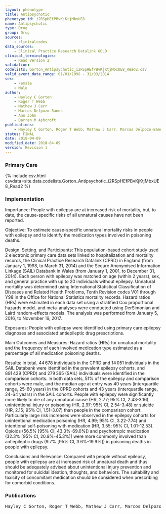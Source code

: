 ```yaml
---
layout: phenotype
title: Antipsychotic
phenotype_id: i2RSpHEfPBvKjKtjMbxUE8
name: Antipsychotic
type: Drug
group: Drug
sources: 
    - clinicalcodes
data_sources:
    - Clinical Practice Research Datalink GOLD
clinical_terminologies:
    - Read Version 2
validation:
codelists: Gorton_Antipsychotic_i2RSpHEfPBvKjKtjMbxUE8_Read2.csv
valid_event_data_range: 01/01/1998 - 31/03/2014
sex:
    - Female
    - Male
author:
    - Hayley C Gorton
    - Roger T Webb
    - Mathew J Carr
    - Marcos Delpozo-Banos
    - Ann John
    - Darren M Ashcroft    
publications:
    - Hayley C Gorton, Roger T Webb, Mathew J Carr, Marcos Delpozo-Banos, Ann John, Darren M Ashcroft, Risk of Unnatural Mortality in People With Epilepsy. JAMA Neurology, 75(8), 929-038, 2018.
status: FINAL
date: 2018-04-09
modified_date: 2018-04-09
version: Revision 1
---
```


### Primary Care

{% include csv.html csvdata=site.data.codelists.Gorton_Antipsychotic_i2RSpHEfPBvKjKtjMbxUE8_Read2 %}

### Implementation

Importance:
People with epilepsy are at increased risk of mortality, but, to date, the cause-specific risks of all unnatural causes have not been reported.

Objective:
To estimate cause-specific unnatural mortality risks in people with epilepsy and to identify the medication types involved in poisoning deaths.

Design, Setting, and Participants:
This population-based cohort study used 2 electronic primary care data sets linked to hospitalization and mortality records, the Clinical Practice Research Datalink (CPRD) in England (from January 1, 1998, to March 31, 2014) and the Secure Anonymised Information Linkage (SAIL) Databank in Wales (from January 1, 2001, to December 31, 2014). Each person with epilepsy was matched on age (within 2 years), sex, and general practice with up to 20 individuals without epilepsy. Unnatural mortality was determined using International Statistical Classification of Diseases and Related Health Problems, Tenth Revision codes V01 through Y98 in the Office for National Statistics mortality records. Hazard ratios (HRs) were estimated in each data set using a stratified Cox proportional hazards model, and meta-analyses were conducted using DerSimonian and Laird random-effects models. The analysis was performed from January 5, 2016, to November 16, 2017.

Exposures:
People with epilepsy were identified using primary care epilepsy diagnoses and associated antiepileptic drug prescriptions.

Main Outcomes and Measures:
Hazard ratios (HRs) for unnatural mortality and the frequency of each involved medication type estimated as a percentage of all medication poisoning deaths.

Results: 
In total, 44 678 individuals in the CPRD and 14 051 individuals in the SAIL Databank were identified in the prevalent epilepsy cohorts, and 891 429 (CPRD) and 279 365 (SAIL) individuals were identified in the comparison cohorts. In both data sets, 51% of the epilepsy and comparison cohorts were male, and the median age at entry was 40 years (interquartile range, 25-60 years) in the CPRD cohorts and 43 years (interquartile range, 24-64 years) in the SAIL cohorts. People with epilepsy were significantly more likely to die of any unnatural cause (HR, 2.77; 95% CI, 2.43-3.16), unintentional injury or poisoning (HR, 2.97; 95% CI, 2.54-3.48) or suicide (HR, 2.15; 95% CI, 1.51-3.07) than people in the comparison cohort. Particularly large risk increases were observed in the epilepsy cohorts for unintentional medication poisoning (HR, 4.99; 95% CI, 3.22-7.74) and intentional self-poisoning with medication (HR, 3.55; 95% CI, 1.01-12.53). Opioids (56.5% [95% CI, 43.3%-69.0%]) and psychotropic medication (32.3% [95% CI, 20.9%-45.3%)] were more commonly involved than antiepileptic drugs (9.7% [95% CI, 3.6%-19.9%]) in poisoning deaths in people with epilepsy.

Conclusions and Relevance:
Compared with people without epilepsy, people with epilepsy are at increased risk of unnatural death and thus should be adequately advised about unintentional injury prevention and monitored for suicidal ideation, thoughts, and behaviors. The suitability and toxicity of concomitant medication should be considered when prescribing for comorbid conditions.

### Publications

<pre>
Hayley C Gorton, Roger T Webb, Mathew J Carr, Marcos Delpozo-Banos, Ann John, Darren M Ashcroft, Risk of Unnatural Mortality in People With Epilepsy. JAMA Neurology, 75(8), 929-038, 2018.
</pre>
